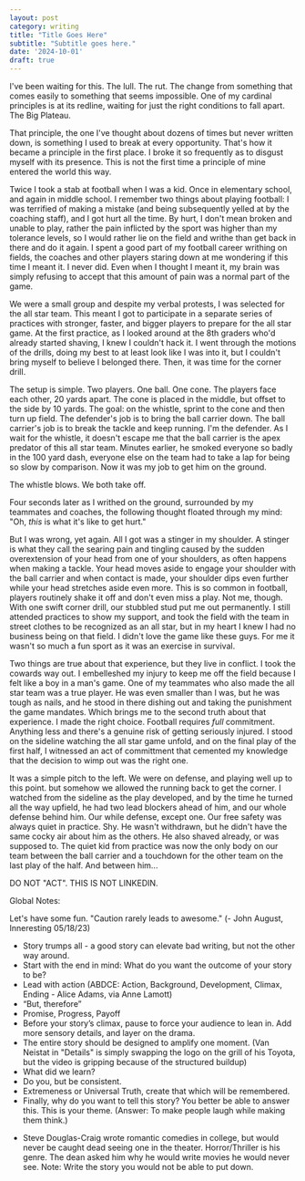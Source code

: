 ```yaml
---
layout: post
category: writing
title: "Title Goes Here"
subtitle: "Subtitle goes here."
date: '2024-10-01'
draft: true
---
```


I've been waiting for this. The lull. The rut. The change from something that comes easily to something that seems impossible. One of my cardinal principles is at its redline, waiting for just the right conditions to fall apart. The Big Plateau.

That principle, the one I've thought about dozens of times but never written down, is something I used to break at every opportunity. That's how it became a principle in the first place. I broke it so frequently as to disgust myself with its presence. This is not the first time a principle of mine entered the world this way.

Twice I took a stab at football when I was a kid. Once in elementary school, and again in middle school. I remember two things about playing football: I was terrified of making a mistake (and being subsequently yelled at by the coaching staff), and I got hurt all the time. By hurt, I don't mean broken and unable to play, rather the pain inflicted by the sport was higher than my tolerance levels, so I would rather lie on the field and writhe than get back in there and do it again. I spent a good part of my football career writhing on fields, the coaches and other players staring down at me wondering if this time I meant it. I never did. Even when I thought I meant it, my brain was simply refusing to accept that this amount of pain was a normal part of the game.

We were a small group and despite my verbal protests, I was selected for the all star team. This meant I got to participate in a separate series of practices with stronger, faster, and bigger players to prepare for the all star game. At the first practice, as I looked around at the 8th graders who'd already started shaving, I knew I couldn't hack it. I went through the motions of the drills, doing my best to at least look like I was into it, but I couldn't bring myself to believe I belonged there. Then, it was time for the corner drill.

The setup is simple. Two players. One ball. One cone. The players face each other, 20 yards apart. The cone is placed in the middle, but offset to the side by 10 yards. The goal: on the whistle, sprint to the cone and then turn up field. The defender's job is to bring the ball carrier down. The ball carrier's job is to break the tackle and keep running. I'm the defender. As I wait for the whistle, it doesn't escape me that the ball carrier is the apex predator of this all star team. Minutes earlier, he smoked everyone so badly in the 100 yard dash, everyone else on the team had to take a lap for being so slow by comparison. Now it was my job to get him on the ground.

The whistle blows. We both take off.

Four seconds later as I writhed on the ground, surrounded by my teammates and coaches, the following thought floated through my mind: "Oh, _this_ is what it's like to get hurt."

But I was wrong, yet again. All I got was a stinger in my shoulder. A stinger is what they call the searing pain and tingling caused by the sudden overextension of your head from one of your shoulders, as often happens when making a tackle. Your head moves aside to engage your shoulder with the ball carrier and when contact is made, your shoulder dips even further while your head stretches aside even more. This is so common in football, players routinely shake it off and don't even miss a play. Not me, though. With one swift corner drill, our stubbled stud put me out permanently. I still attended practices to show my support, and took the field with the team in street clothes to be recognized as an all star, but in my heart I knew I had no business being on that field. I didn't love the game like these guys. For me it wasn't so much a fun sport as it was an exercise in survival.

Two things are true about that experience, but they live in conflict. I took the cowards way out. I embelleshed my injury to keep me off the field because I felt like a boy in a man's game. One of my teammates who also made the all star team was a true player. He was even smaller than I was, but he was tough as nails, and he stood in there dishing out and taking the punishment the game mandates. Which brings me to the second truth about that experience. I made the right choice. Football requires _full_ commitment. Anything less and there's a genuine risk of getting seriously injured. I stood on the sideline watching the all star game unfold, and on the final play of the first half, I witnessed an act of committment that cemented my knowledge that the decision to wimp out was the right one. 

It was a simple pitch to the left. We were on defense, and playing well up to this point. but somehow we allowed the running back to get the corner. I watched from the sideline as the play developed, and by the time he turned all the way upfield, he had two lead blockers ahead of him, and our whole defense behind him. Our while defense, except one. Our free safety was always quiet in practice. Shy. He wasn't withdrawn, but he didn't have the same cocky air about him as the others. He also shaved already, or was supposed to. The quiet kid from practice was now the only body on our team between the ball carrier and a touchdown for the other team on the last play of the half. And between him...

<!-- Next: describe the play, the two downfield blockers, and the raw aggression that saw our player roll through the blockers and bring down the ball carrier as time in the first half expired. -->

DO NOT "ACT". THIS IS NOT LINKEDIN.

Global Notes:

Let's have some fun. "Caution rarely leads to awesome." (- John August, Inneresting 05/18/23)

- Story trumps all - a good story can elevate bad writing, but not the other way around.
- Start with the end in mind: What do you want the outcome of your story to be?
- Lead with action (ABDCE: Action, Background, Development, Climax, Ending - Alice Adams, via Anne Lamott)
- “But, therefore”
- Promise, Progress, Payoff
- Before your story’s climax, pause to force your audience to lean in. Add more sensory details, and layer on the drama.
- The entire story should be designed to amplify one moment. (Van Neistat in "Details" is simply swapping the logo on the grill of his Toyota, but the video is gripping because of the structured buildup)
- What did we learn?
- Do you, but be consistent.
- Extremeness or Universal Truth, create that which will be remembered.
- Finally, why do you want to tell this story? You better be able to answer this. This is your theme. (Answer: To make people laugh while making them think.)

<!-- Candidate note -->
- Steve Douglas-Craig wrote romantic comedies in college, but would never be caught dead seeing one in the theater. Horror/Thriller is his genre. The dean asked him why he would write movies he would never see. Note: Write the story you would not be able to put down.